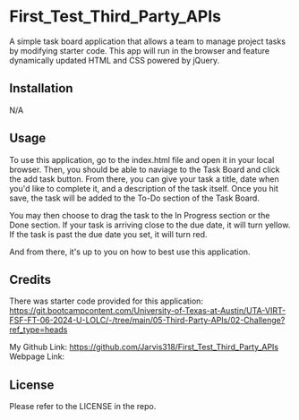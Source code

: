# First_Test_Third_Party_APIs
A simple task board application that allows a team to manage project tasks by modifying starter code. This app will run in the browser and feature dynamically updated HTML and CSS powered by jQuery.

## Installation

N/A

## Usage

To use this application, go to the index.html file and open it in your local browser. Then, you should be able to naviage to the Task Board and click the add task button. From there, you can give your task a title, date when you'd like to complete it, and a description of the task itself. Once you hit save, the task will be added to the To-Do section of the Task Board. 

You may then choose to drag the task to the In Progress section or the Done section. If your task is arriving close to the due date, it will turn yellow. If the task is past the due date you set, it will turn red.

And from there, it's up to you on how to best use this application.

## Credits

There was starter code provided for this application: https://git.bootcampcontent.com/University-of-Texas-at-Austin/UTA-VIRT-FSF-FT-06-2024-U-LOLC/-/tree/main/05-Third-Party-APIs/02-Challenge?ref_type=heads

My Github Link: https://github.com/Jarvis318/First_Test_Third_Party_APIs
Webpage Link: 

## License

Please refer to the LICENSE in the repo.